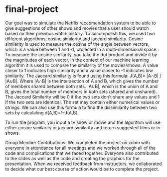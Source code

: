 # final-project
Our goal was to simulate the Netflix reccomendation system to be able to give suggestions of other shows and movies that a user should watch based on their previous watch history. To accompolish this, we used two different algorithms: cosine similarity and jaccard similarity. Cosine similarity is used to measure the cosine of the angle between vectors, which is a value between 1 and -1, projected in a multi-dimensional space. To measure the cosine similarity, you take the dot product and divide it by the magnitudes of each vector. In the context of our machine learning algorithm it is used to compare the similarity of the movies/shows. A value closer to 1 indicates high similarity and a value closer to -1 indicates low similarity. The Jaccard similarity is found using this formula: J(A,B)= |A∩B| / |A∪B|. Where |A∩B| is the intersection of A and B, which gives the number of members shared between both sets.
|A∪B|, which is the union of A and B, gives the total number of members in both sets (shared and unshared). The Jaccard Similarity will be 0 if the two sets don't share any values and 1 if the two sets are identical. The set may contain either numerical values or strings. We can also use this formula to find the dissimilarity between two sets by calculating d(A,B)=1–J(A,B). 

To run the program, you input a tv show or movie and the algorithm will use either cosine similarity or jaccard similarity and return suggested films or tv shows. 


Group Member Contributions:
We completed the project on zoom with everyone in attendance for all meetings and we worked through all of the code and complications that we faced together. Everyone also contributed to the slides as well as the code and creating the graphics for the presentation. When we received feedback from instructors, we collaborated to decide what our best course of action would be to complete the project. 
